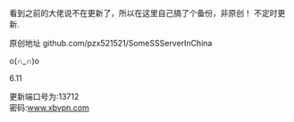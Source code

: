 
看到之前的大佬说不在更新了，所以在这里自己搞了个备份，非原创！
不定时更新.

原创地址 github.com/pzx521521/SomeSSServerInChina


o(∩_∩)o 


6.11 

更新端口号为:13712  
密码:www.xbvpn.com

